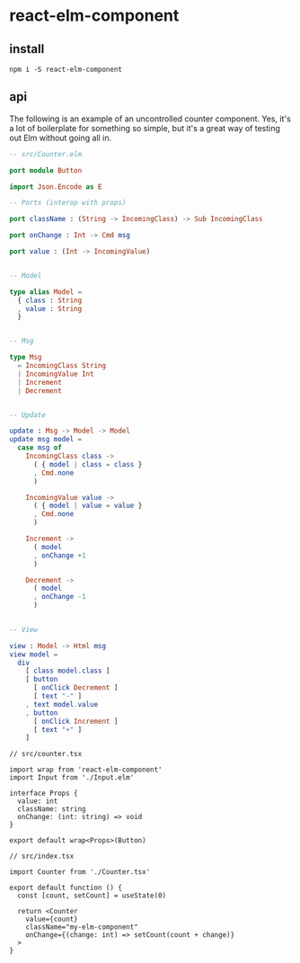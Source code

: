 # react-elm-component

## install

`npm i -S react-elm-component`

## api

The following is an example of an uncontrolled counter component. Yes, it's a lot of boilerplate for something so simple, but it's a great way of testing out Elm without going all in.

```elm
-- src/Counter.elm

port module Button

import Json.Encode as E

-- Ports (interop with props)

port className : (String -> IncomingClass) -> Sub IncomingClass

port onChange : Int -> Cmd msg

port value : (Int -> IncomingValue)


-- Model

type alias Model =
  { class : String
  , value : String
  }


-- Msg

type Msg
  = IncomingClass String
  | IncomingValue Int
  | Increment
  | Decrement


-- Update

update : Msg -> Model -> Model
update msg model =
  case msg of
    IncomingClass class ->
      ( { model | class = class }
      , Cmd.none
      )

    IncomingValue value ->
      ( { model | value = value }
      , Cmd.none
      )

    Increment ->
      ( model
      , onChange +1
      )

    Decrement ->
      ( model
      , onChange -1
      )
      

-- View

view : Model -> Html msg
view model =
  div
    [ class model.class ]
    [ button
      [ onClick Decrement ]
      [ text "-" ]
    , text model.value
    , button
      [ onClick Increment ]
      [ text "+" ]
    ]

```

```typescriptreact
// src/counter.tsx

import wrap from 'react-elm-component'
import Input from './Input.elm'

interface Props {
  value: int
  className: string
  onChange: (int: string) => void
}

export default wrap<Props>(Button)
```

```typescriptreact
// src/index.tsx

import Counter from './Counter.tsx'

export default function () {
  const [count, setCount] = useState(0)

  return <Counter
    value={count}
    className="my-elm-component"
    onChange={(change: int) => setCount(count + change)}
  >
}
```
